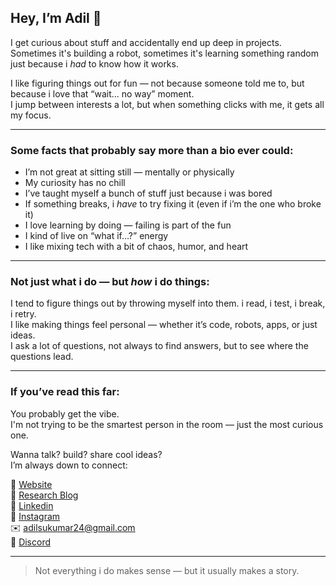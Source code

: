 ## Hey, I’m Adil 👋

I get curious about stuff and accidentally end up deep in projects.  
Sometimes it's building a robot, sometimes it's learning something random just because i *had* to know how it works.

I like figuring things out for fun — not because someone told me to, but because i love that “wait... no way” moment.  
I jump between interests a lot, but when something clicks with me, it gets all my focus.

---

### Some facts that probably say more than a bio ever could:
- I’m not great at sitting still — mentally or physically  
- My curiosity has no chill  
- I’ve taught myself a bunch of stuff just because i was bored  
- If something breaks, i *have* to try fixing it (even if i’m the one who broke it)  
- I love learning by doing — failing is part of the fun  
- I kind of live on “what if…?” energy  
- I like mixing tech with a bit of chaos, humor, and heart  

---

### Not just what i do — but *how* i do things:
I tend to figure things out by throwing myself into them. i read, i test, i break, i retry.  
I like making things feel personal — whether it’s code, robots, apps, or just ideas.  
I ask a lot of questions, not always to find answers, but to see where the questions lead.

---

### If you’ve read this far:
You probably get the vibe.  
I'm not trying to be the smartest person in the room — just the most curious one.

Wanna talk? build? share cool ideas?  
I’m always down to connect:

📍 [Website](https://adilsukumar.github.io/adilsukumar)  
🔬 [Research Blog](https://adilsukumar.blogspot.com)  
💼 [Linkedin](https://linkedin.com/in/adilsukumar)  
📸 [Instagram](https://instagram.com/adilsukumar)  
✉️ adilsukumar24@gmail.com  
💬 [Discord](https://discord.com/users/724921290041065493)

---

> Not everything i do makes sense — but it usually makes a story.
